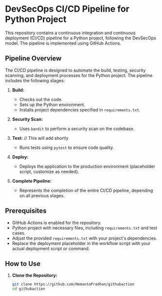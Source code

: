 # DevSecOps CI/CD Pipeline for Python Project

This repository contains a continuous integration and continuous deployment (CI/CD) pipeline for a Python project, following the DevSecOps model. The pipeline is implemented using GitHub Actions.

## Pipeline Overview

The CI/CD pipeline is designed to automate the build, testing, security scanning, and deployment processes for the Python project. The pipeline includes the following stages:

1. **Build:**
   - Checks out the code.
   - Sets up the Python environment.
   - Installs project dependencies specified in `requirements.txt`.

2. **Security Scan:**
   - Uses `bandit` to perform a security scan on the codebase.

3. **Test:** // This will add shortly
   - Runs tests using `pytest` to ensure code quality.

4. **Deploy:**
   - Deploys the application to the production environment (placeholder script, customize as needed).

5. **Complete Pipeline:**
   - Represents the completion of the entire CI/CD pipeline, depending on all previous stages.

## Prerequisites

- GitHub Actions is enabled for the repository.
- Python project with necessary files, including `requirements.txt` and test cases.
- Adjust the provided `requirements.txt` with your project's dependencies.
- Replace the deployment placeholder in the workflow script with your actual deployment script or command.

## How to Use

1. **Clone the Repository:**
   ```bash
   git clone https://github.com/HemantaPradhan/githubaction
   cd githubaction
